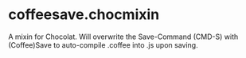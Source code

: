 coffeesave.chocmixin
====================

A mixin for Chocolat. Will overwrite the Save-Command (CMD-S) with (Coffee)Save to auto-compile .coffee into .js upon saving.